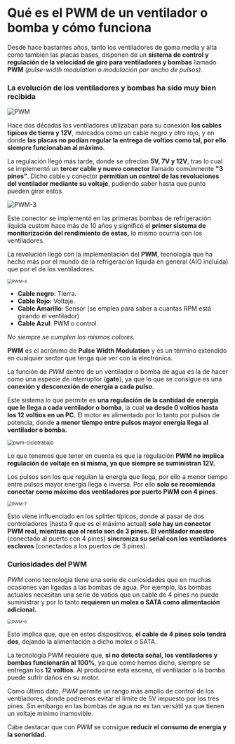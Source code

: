 # Qué es el PWM de un ventilador o bomba y cómo funciona

Desde hace bastantes años, tanto los ventiladores de gama media y alta como también las placas bases, disponen de un **sistema de control y regulación de la velocidad de giro para ventiladores y bombas** llamado **PWM** *(pulse-width modulation o modulación por ancho de pulsos).*

### La evolución de los ventiladores y bombas ha sido muy bien recibida

![PWM](https://hardzone.es/app/uploads-hardzone.es/2019/10/PWM-5.jpg)



Hace dos décadas los ventiladores utilizaban para su conexión **los cables típicos de tierra y 12V**, marcados como un cable negro y otro rojo, y en donde **las placas no podían regular la entrega de voltios como tal, por ello siempre funcionaban al máximo.**

La regulación llegó más tarde, donde se ofrecían **5V, 7V y 12V**, tras lo cual se implementó un **tercer cable y nuevo conector** llamado comúnmente **"3 pines"**. Dicho cable y conector **permitían un control de las revoluciones del ventilador mediante su voltaje**, pudiendo saber hasta que punto pueden girar estos.

![PWM-3](https://hardzone.es/app/uploads-hardzone.es/2019/10/PWM-3.jpg)



Este conector se implementó en las primeras bombas de refrigeración líquida custom hace más de 10 años y significó el **primer sistema de monitorización del rendimiento de estas,** lo mismo ocurría con los ventiladores.

La revolución llegó con la implementación del **PWM**, tecnología que ha hecho más por el mundo de la refrigeración líquida en general (AIO incluida) que por el de los ventiladores.

<img src="https://hardzone.es/app/uploads-hardzone.es/2019/10/PWM-4.jpg" alt="PWM-4" style="zoom: 67%;" />

 

- **Cable negro**: Tierra.
- **Cable Rojo:** Voltaje.
- **Cable Amarillo**: Sensor (se emplea para saber a cuantas RPM está girando el ventilador)
- **Cable Azul**: PWM o control.

*No siempre se cumplen los mismos colores.*



**PWM** es el acrónimo de **Pulse Width Modulation** y es un término extendido en cualquier sector que tenga que ver con la electrónica.

La función de *PWM* dentro de un ventilador o bomba de agua es la de hacer como una especie de interruptor (**gate**), ya que lo que se consigue es una **conexión y desconexión de energía a cada pulso.**

Este sistema lo que permite es **una regulación de la cantidad de energía que le llega a cada ventilador o bomba**, la cual **va desde 0 voltios hasta los 12 voltios en un PC**. El motor es alimentado por lo tanto por pulsos de potencia, donde **a menor tiempo entre pulsos mayor energía llega al ventilador o bomba.**

<img src="https://hardzone.es/app/uploads-hardzone.es/2019/10/pwm-ciclotrabajo.jpg" alt="pwm-ciclotrabajo" style="zoom: 80%;" />

Lo que tenemos que tener en cuenta es que la regulación **PWM no implica regulación de voltaje en sí misma, ya que siempre se suministran 12V.**

Los pulsos son los que regulan la energía que llega, por ello a menor tiempo entre pulsos mayor energía llega e inversa. Por ello **solo se recomienda conectar como máximo dos ventiladores por puerto PWM con 4 pines**.

<img src="https://hardzone.es/app/uploads-hardzone.es/2019/10/PWM-7.jpg" alt="PWM-7" style="zoom: 67%;" />

Esto viene influenciado en los splitter típicos, donde al pasar de dos controladores (hasta 9 que es el máximo actual) **solo hay un conector PWM real, mientras que el resto son de 3 pines.** **El ventilador maestro** (conectado al puerto con 4 pines) **sincroniza su señal con los ventiladores esclavos** (conectados a los puertos de 3 pines).

### Curiosidades del PWM

*PWM* como tecnología tiene una serie de curiosidades que en muchas ocasiones van ligadas a las bombas de agua. Por ejemplo, las bombas actuales necesitan una serie de vatios que un cable de 4 pines no puede suministrar y por lo tanto **requieren un molex o SATA como alimentación adicional.**

<img src="https://hardzone.es/app/uploads-hardzone.es/2019/10/PWM-6.jpg" alt="PWM-6" style="zoom: 67%;" />

Esto implica que, que en estos dispositivos, **el cable de 4 pines solo tendrá dos**, dejando la alimentación a dicho molex o SATA.

La tecnología PWM requiere que, **si no detecta señal, los ventiladores y bombas funcionarán al 100%**, ya que como hemos dicho, siempre se entregan los **12 voltios**. Al producirse esta escena, el ventilador o la bomba puede sufrir daños en su motor.

Como último dato, *PWM* permite un rango más amplio de control de los ventiladores,  donde podremos evitar el límite de 5V impuesto por los tres pines. Sin embargo en las bombas de agua no es tan versátil ya que tienen un voltaje mínimo inamovible.

Cabe destacar que con *PWM* se consigue **reducir el consumo de energía y la sonoridad.**
